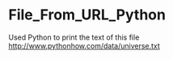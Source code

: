 # File_From_URL_Python
Used Python to print the text of this file http://www.pythonhow.com/data/universe.txt
